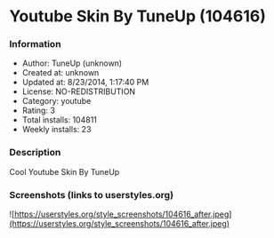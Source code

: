 # Youtube Skin By TuneUp (104616)

### Information
- Author: TuneUp (unknown)
- Created at: unknown
- Updated at: 8/23/2014, 1:17:40 PM
- License: NO-REDISTRIBUTION
- Category: youtube
- Rating: 3
- Total installs: 104811
- Weekly installs: 23


### Description
Cool Youtube Skin By TuneUp


### Screenshots (links to userstyles.org)
![https://userstyles.org/style_screenshots/104616_after.jpeg](https://userstyles.org/style_screenshots/104616_after.jpeg)


